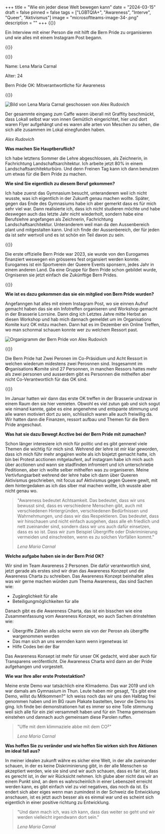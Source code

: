 +++
title = "Wie ein jeder diese Welt bewegen kann"
date = "2024-03-15"
draft = false
pinned = false
tags = ["LGBTQIA+", "Awareness", "Interve", "Queer", "Aktivismus"]
image = "microsoftteams-image-34-.png"
description = ""
+++
{{<lead>}}

Ein Interview mit einer Person die mit hilft die Bern Pride zu organisieren und wie alles mit einem Instagram Post begann.

{{</lead>}}

{{<box>}}

Name: Lena Maria Carnal

Alter: 24

Bern Pride OK: Mitverantwortliche für Awareness

{{</box>}}

![Bild von Lena Maria Carnal geschossen von Alex Rudovich](microsoftteams-image-41-.png "Bild von Lena Maria Carnal geschossen von Alex Rudovich")

Der gesammte eingang zum Caffe waren überall mit Graffity beschmückt, dass Lokall selbst war von innen Gemütlich eingerichtet, hier und dort waren Flyer aufgehängt und es waren alle arten von Meschen zu sehen, die sich alle zusammen im Lokal einegfunden haben.

*Alex Rudovich*

**Was machen Sie Hauptberuflich?** 

Ich habe letztens Sommer die Lehre abgeschlossen, als Zeichnerin, in Fachrichtung Landschaftsarchitektur. Ich arbeite jetzt 80% in einem Landschaftsarchitekturbüro. Und denn Freinen Tag kann ich dann benutzen um etwas für die Bern Pride zu machen.

**Wie sind Sie eigentlich zu diesem Beruf gekommen?** 

Ich habe zuerst das Gymnasium besucht, unteranderem weil ich nicht wusste, was ich eigentlich in der Zukunft genau machen wollte. Später, gegen das Ende des Gymnasiums habe ich aber gemerkt dass es für mich sehr viel war. Dann realisierte ich, dass ich nicht studieren möchte und habe deswegen auch das letzte Jahr nicht wiederholt, sondern habe eine Berufslehre angefangen als Zeichnerin, Fachrichtung Landschaftsarchitektur. Unteranderem weil man da den Aussenbereich plant und mitgestalten kann. Und ich finde der Aussenbereich, der für jeden da ist sehr wertvoll und es ist schön ein Teil davon zu sein. 

{{<box>}}

Die erste offizielle Bern Pride war 2023, sie wurde von den Eurogames finanziert weswegen ein grösseres fest organsiert werden konnte. Eurogames ist ein Sportverein der Queere Events sponsern, jedes Jahr in einem anderen Land. Da eine Gruppe für Bern Pride schon gebildet wurde, Orgniseren sie jetzt einfach die Zukünftige Bern Prides.

{{</box>}}

**Wie ist es dazu gekommen das sie ein mitglied von Bern Pride wurden?**

Angefanngen hat alles mit einem Instagram Post, wo sie einnen Aufruf gemacht haben das sie ein Infotreffen organiseren und Workshop gemacht in der Brasserie Lorrsine. Dann ding ich Letztes Jahre mitte Herbst an diesen Workshop und hab mich dannach gemeldet um im Organisations Komite kurz OK mitzu machen. Dann hat es im Dezember ein Online Treffen, wo man schonmal schauen konnte wer zu welchem Ressort past.

![Organigramm der Bern Pride von Alex Rudovich](prasentation-5.png "Organigramm der Bern Pride")

{{<box>}}

Die Bern Pride hat Zwei Peronen im Co-Präsidium und Acht Ressort in welchen wiederum midestens zwei Perosnnen sind. Insgesammt im **O**rganisations **K**omite sind 27 Personnen, in manchen Ressors hattes mehr als zwei personen und ausserdem gibt es Personnen die mithelfen aber nicht Co-Verantwortlich für das OK sind.

{{</box>}}

Im Januar hatten wir dann das erste OK treffen in der Brasserie undzwar in einem Raum den sie hier vemieten. Obwohl es viel zutun gab und sich sogut wie nimand kannte, gabe es eine angenehme und entspante stimmung und alle waren motiviert dort zu sein, schlisslich waren alle auch freiwillig da. Wir hatten dann die Finanzen, ressort aufbau und Themen für die Bern Pride angeschaut.

**Was hat sie dazu Bewegt Acctive bei der Bern Pride mit zumachen?**

Schon länger interesiere ich mich für politic und es gibt gennerel viele Themen die wichtig für mich sind. Wehrend der lehre ist mir klar geworden, dass ich mich führ mehr angajiren wolte als ich bisjetzt gemacht hatte, ich bin bei Protest acctionen mitgelaufent, auf instagram habe ich mich auch über acctionen und wann sie stadfinden infromiert und ich unterschriebe Peditionen, aber ich wollte selber mithelfen was zu organiseren. Meine Vertivfungsarbeit wehrend der lehre habe ich dann über Queeren Aktivismus geschrieben, mit focus auf Aktivismus gegen Queere gewlt, mit dem hintergedaken as ich das slber mal machen wollte, ich wusste aber nicht genau wo.

> "Awareness bedeutet Achtsamkeit. Das bedeutet, dass wir uns bewusst sind, dass es verschiedene Menschen gibt, auch mit verschiedenen Hintergründen, verschiedenen Bedürfnissen und Wahrnehmungen, und dass wir das Respektieren. Das bedeutet, dass wir hinschauen und nicht einfach ausgehen, dass alle eh friedlich und nett zueinander sind, sondern dass wir uns auch dafür einsetzen, dass es so ist. Dass wir zum Beispiel Übergriffe oder Diskriminierung vermeiden und einschreiten, wenn es zu solchen Vorfällen kommt."
>
> *Lena Maria Carnal*

**Welche aufgabe haben sie in der Bern Prid OK?**

Wir sind im Team Awareness 2 Personen. Die dafür verantwortlich sind, jetzt gerade als erstes sind wir dran das Awareness Konzept und die Awareness Charta zu schreiben. Das Awareness Konzept beinhaltet alles was wir gerne machen würden zum Thema Awareness, das sind Sachen wie:

* Zugänglichkeit für alle
* Beteiligungmöglichkeiten für alle

Danach gibt es die Awareness Charta, das ist ein bisschen wie eine Zusammenfassung vom Awareness Konzept, wo auch Sachen drinstehten wie:

* Übergriffe Zählen alls solche wenn sie von der Perosn als übergiffe wargenommen werden
* Das man sich an uns wennden kann wenn irgenetwas ist
* Hilfe Codes bei der Bar

Das Awareness Konsept ist mehr für unser OK gedacht, wird aber auch für Transparens veröfentlicht. Die Awareness Charta wird dann an der Pride aufgehangen und vorgestelt.

**Wie war Ihre aller erste Protestaktion?**

Meine erste Demo war tatsächlich eine Klimademo. Das war 2019 und ich war damals am Gymnasium in Thun. Leute haben mir gesagt, "Es gibt eine Demo, willst du Mitkommen?" Ich weiss noch das wir uns den Halbtag frei genommen haben und im BG raum Plakate bastelten, bevor die Demo los ging. Ich finde bei demonstrationen hat es immer so eine Tolle stimmung weil sich alle für ein ziel versammelt haben und für ein Thema gemeinsam einstehen und dannach auch gemeinsam diese Parolen ruffen.

> "Uffe mit dem klimmaziele abbe mit dem CO²" 
>
> *Lena Maria Carnal*

**Was hoffen Sie zu veränder und wie hoffen Sie wirken sich Ihre Aktionen im ideal fall aus?**

In meiner idealen zukunft währe es sicher eine Welt, in der alle zueinander schauen, in der es keine Diskriminierung gibt, in der alle Menschen so akzeptiert werden, wie sie sind und wir auch schauen, dass es fair ist, dass es gerecht ist, in der wir Rücksicht nehmen. Ich glube aber nicht das wir an einem Punkt sind, an dem es wahrscheinlich in einer Lebenszeit erreicht werden kann, es gibt einfach viel zu viel negatives, das noch da ist. Es endert sich aber eiges wenn man zumindest in der Schweiz die Entwicklung anschauen, ist es jetzt auch besser als es einmal war und es scheint sich eigentlich in einer positive richtung zu Entwicklung.  

> "Und dann mach ich, was ich kann, dass das weiter so geht und wir werden vielleicht irgendwann dort sein."
>
> *Lena Maria Carnal*